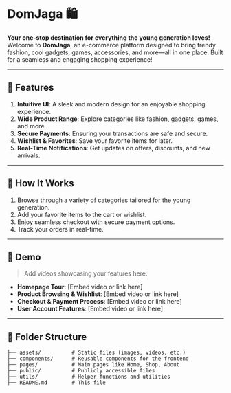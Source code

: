 # DomJaga 🛍️  
**Your one-stop destination for everything the young generation loves!**  
Welcome to **DomJaga**, an e-commerce platform designed to bring trendy fashion, cool gadgets, games, accessories, and more—all in one place. Built for a seamless and engaging shopping experience!  

---

## 🌟 Features  
1. **Intuitive UI**: A sleek and modern design for an enjoyable shopping experience.  
2. **Wide Product Range**: Explore categories like fashion, gadgets, games, and more.  
3. **Secure Payments**: Ensuring your transactions are safe and secure.  
4. **Wishlist & Favorites**: Save your favorite items for later.  
5. **Real-Time Notifications**: Get updates on offers, discounts, and new arrivals.  

---

## 🚀 How It Works  
1. Browse through a variety of categories tailored for the young generation.  
2. Add your favorite items to the cart or wishlist.  
3. Enjoy seamless checkout with secure payment options.  
4. Track your orders in real-time.  

---

## 🎥 Demo  
> Add videos showcasing your features here:  
- **Homepage Tour**: [Embed video or link here]  
- **Product Browsing & Wishlist**: [Embed video or link here]  
- **Checkout & Payment Process**: [Embed video or link here]  
- **User Account Features**: [Embed video or link here]  

---

## 📂 Folder Structure  
```plaintext
├── assets/          # Static files (images, videos, etc.)
├── components/      # Reusable components for the frontend
├── pages/           # Main pages like Home, Shop, About
├── public/          # Publicly accessible files
├── utils/           # Helper functions and utilities
├── README.md        # This file

